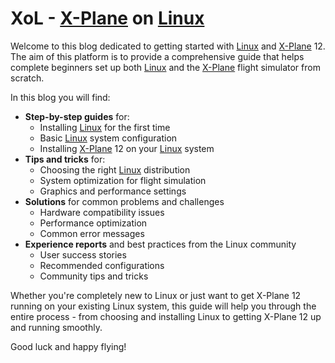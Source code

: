 # XoL - [X-Plane](/en/glossary.html#x-plane) on [Linux](/en/glossary.html#linux)

Welcome to this blog dedicated to getting started with [Linux](/en/glossary.html#linux) and [X-Plane](/en/glossary.html#x-plane) 12. The aim of this platform is to provide a comprehensive guide that helps complete beginners set up both [Linux](/en/glossary.html#linux) and the [X-Plane](/en/glossary.html#x-plane) flight simulator from scratch.

In this blog you will find:

- **Step-by-step guides** for:
    - Installing [Linux](/en/glossary.html#linux) for the first time
    - Basic [Linux](/en/glossary.html#linux) system configuration
    - Installing [X-Plane](/en/glossary.html#x-plane) 12 on your [Linux](/en/glossary.html#linux) system
- **Tips and tricks** for:
    - Choosing the right [Linux](/en/glossary.html#linux) distribution
    - System optimization for flight simulation
    - Graphics and performance settings
- **Solutions** for common problems and challenges
    - Hardware compatibility issues
    - Performance optimization
    - Common error messages
- **Experience reports** and best practices from the Linux community
    - User success stories
    - Recommended configurations
    - Community tips and tricks

Whether you're completely new to Linux or just want to get X-Plane 12 running on your existing Linux system, this guide will help you through the entire process - from choosing and installing Linux to getting X-Plane 12 up and running smoothly.

Good luck and happy flying! 